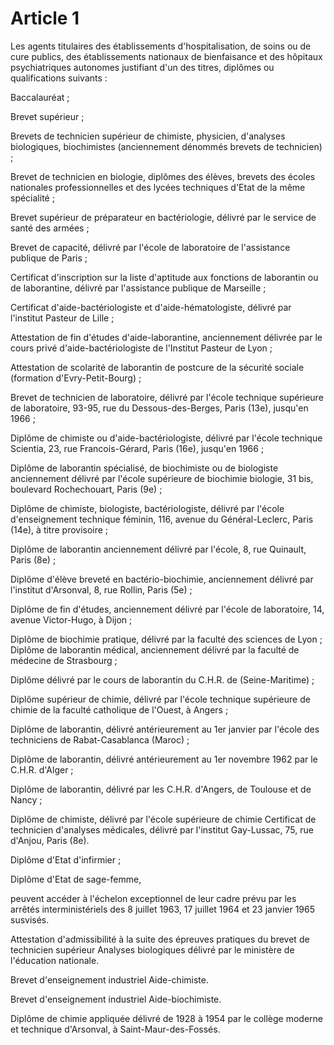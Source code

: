 # Article 1

Les agents titulaires des établissements d'hospitalisation, de soins ou de cure publics, des établissements nationaux de bienfaisance et des hôpitaux psychiatriques autonomes justifiant d'un des titres, diplômes ou qualifications suivants :

Baccalauréat ;

Brevet supérieur ;

Brevets de technicien supérieur de chimiste, physicien, d'analyses biologiques, biochimistes (anciennement dénommés brevets de technicien) ;

Brevet de technicien en biologie, diplômes des élèves, brevets des écoles nationales professionnelles et des lycées techniques d'Etat de la même spécialité ;

Brevet supérieur de préparateur en bactériologie, délivré par le service de santé des armées ;

Brevet de capacité, délivré par l'école de laboratoire de l'assistance publique de Paris ;

Certificat d'inscription sur la liste d'aptitude aux fonctions de laborantin ou de laborantine, délivré par l'assistance publique de Marseille ;

Certificat d'aide-bactériologiste et d'aide-hématologiste, délivré par l'institut Pasteur de Lille ;

Attestation de fin d'études d'aide-laborantine, anciennement délivrée par le cours privé d'aide-bactériologiste de l'Institut Pasteur de Lyon ;

Attestation de scolarité de laborantin de postcure de la sécurité sociale (formation d'Evry-Petit-Bourg) ;

Brevet de technicien de laboratoire, délivré par l'école technique supérieure de laboratoire, 93-95, rue du Dessous-des-Berges, Paris (13e), jusqu'en 1966 ;

Diplôme de chimiste ou d'aide-bactériologiste, délivré par l'école technique Scientia, 23, rue Francois-Gérard, Paris (16e), jusqu'en 1966 ;

Diplôme de laborantin spécialisé, de biochimiste ou de biologiste anciennement délivré par l'école supérieure de biochimie biologie, 31 bis, boulevard Rochechouart, Paris (9e) ;

Diplôme de chimiste, biologiste, bactériologiste, délivré par l'école d'enseignement technique féminin, 116, avenue du Général-Leclerc, Paris (14e), à titre provisoire ;

Diplôme de laborantin anciennement délivré par l'école, 8, rue Quinault, Paris (8e) ;

Diplôme d'élève breveté en bactério-biochimie, anciennement délivré par l'institut d'Arsonval, 8, rue Rollin, Paris (5e) ;

Diplôme de fin d'études, anciennement délivré par l'école de laboratoire, 14, avenue Victor-Hugo, à Dijon ;

Diplôme de biochimie pratique, délivré par la faculté des sciences de Lyon ; Diplôme de laborantin médical, anciennement délivré par la faculté de médecine de Strasbourg ;

Diplôme délivré par le cours de laborantin du C.H.R. de (Seine-Maritime) ;

Diplôme supérieur de chimie, délivré par l'école technique supérieure de chimie de la faculté catholique de l'Ouest, à Angers ;

Diplôme de laborantin, délivré antérieurement au 1er janvier par l'école des techniciens de Rabat-Casablanca (Maroc) ;

Diplôme de laborantin, délivré antérieurement au 1er novembre 1962 par le C.H.R. d'Alger ;

Diplôme de laborantin, délivré par les C.H.R. d'Angers, de Toulouse et de Nancy ;

Diplôme de chimiste, délivré par l'école supérieure de chimie Certificat de technicien d'analyses médicales, délivré par l'institut Gay-Lussac, 75, rue d'Anjou, Paris (8e).

Diplôme d'Etat d'infirmier ;

Diplôme d'Etat de sage-femme,

peuvent accéder à l'échelon exceptionnel de leur cadre prévu par les arrêtés interministériels des 8 juillet 1963, 17 juillet 1964 et 23 janvier 1965 susvisés.

Attestation d'admissibilité à la suite des épreuves pratiques du brevet de technicien supérieur Analyses biologiques délivré par le ministère de l'éducation nationale.

Brevet d'enseignement industriel Aide-chimiste.

Brevet d'enseignement industriel Aide-biochimiste.

Diplôme de chimie appliquée délivré de 1928 à 1954 par le collège moderne et technique d'Arsonval, à Saint-Maur-des-Fossés.
